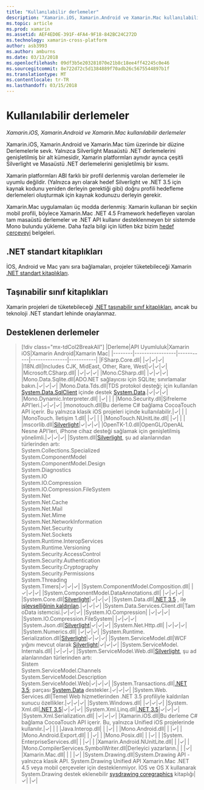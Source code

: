 ```yaml
---
title: "Kullanılabilir derlemeler"
description: "Xamarin.iOS, Xamarin.Android ve Xamarin.Mac kullanılabilir derlemeler"
ms.topic: article
ms.prod: xamarin
ms.assetid: AEF4ED0E-391F-4FA4-9F18-842BC24C272D
ms.technology: xamarin-cross-platform
author: asb3993
ms.author: amburns
ms.date: 03/13/2018
ms.openlocfilehash: 09df3b5e203281070e21b8c18ee4ff42245c0e46
ms.sourcegitcommit: 8e722d72c5d1384889f70adb26c5675544897b1f
ms.translationtype: MT
ms.contentlocale: tr-TR
ms.lasthandoff: 03/15/2018
---
```

# <a name="available-assemblies"></a>Kullanılabilir derlemeler

_Xamarin.iOS, Xamarin.Android ve Xamarin.Mac kullanılabilir derlemeler_

Xamarin.iOS, Xamarin.Android ve Xamarin.Mac tüm üzerinde bir düzine Derlemelerle sevk. Yalnızca Silverlight Masaüstü .NET derlemelerini genişletilmiş bir alt kümesidir, Xamarin platformları aynıdır ayrıca çeşitli Silverlight ve Masaüstü .NET derlemelerini genişletilmiş bir kısmı.

Xamarin platformları ABI farklı bir profil derlenmiş varolan derlemeler ile uyumlu değildir. (Yalnızca ayrı olarak hedef Silverlight ve .NET 3.5 için kaynak kodunu yeniden derleyin gerektiği gibi) doğru profili hedefleme derlemeleri oluşturmak için kaynak kodunuzu derleyin gerekir.

Xamarin.Mac uygulamaları üç modda derlenmiş: Xamarin kullanan bir seçkin mobil profili, böylece Xamarin.Mac .NET 4.5 Framework hedefleyen varolan tam masaüstü derlemeler ve .NET API kullanır desteklenmeyen bir sistemde Mono bulundu yükleme. Daha fazla bilgi için lütfen bkz bizim [hedef çerçeveyi](~/mac/platform/target-framework.md) belgeleri.


## <a name="net-standard-libraries"></a>.NET standart kitaplıkları

İOS, Android ve Mac yanı sıra bağlamaları, projeler tüketebileceği Xamarin [.NET standart kitaplıkları](~/cross-platform/app-fundamentals/net-standard.md).

## <a name="portable-class-libraries"></a>Taşınabilir sınıf kitaplıkları
 
Xamarin projeleri de tüketebileceği [.NET taşınabilir sınıf kitaplıkları](~/cross-platform/app-fundamentals/pcl.md), ancak bu teknoloji .NET standart lehinde onaylanmaz.

## <a name="supported-assemblies"></a>Desteklenen derlemeler

> [!div class="mx-tdCol2BreakAll"]
> |Derleme|API Uyumluluk|Xamarin iOS|Xamarin Android|Xamarin Mac|
> |--------|-----------------|-----------|---------------|-----------|
> |FSharp.Core.dll| |✓|✓|✓|
> |l18N.dll|Includes CJK, MidEast, Other, Rare, West|✓|✓|✓|
> |Microsoft.CSharp.dll| |✓|✓|✓|
> |Mono.CSharp.dll| |✓|✓|✓|
> |Mono.Data.Sqlite.dll|ADO.NET sağlayıcısı için SQLite; sınırlamalar bakın.|✓|✓|✓|
> |Mono.Data.Tds.dll|TDS protokol desteği; için kullanılan [System.Data.SqlClient](https://developer.xamarin.com/api/namespace/System.Data.SqlClient/) içinde destek [System.Data](https://developer.xamarin.com/api/namespace/System.Data/).|✓|✓|✓|
> |Mono.Dynamic.&#8203;Interpreter.dll| |✓| | |
> |Mono.Security.dll|Şifreleme API'leri.|✓|✓|✓|
> |monotouch.dll|Bu derleme C# bağlama CocoaTouch API içerir. Bu yalnızca klasik iOS projeleri içinde kullanılabilir.|✓| | |
> |MonoTouch. &#8203;İletişim 1.dll| |✓| | |
> |MonoTouch.&#8203;NUnitLite.dll| |✓| | |
> |mscorlib.dll|[Silverlight](https://msdn.microsoft.com/en-us/library/cc838194(VS.95).aspx)|✓|✓|✓|
> |OpenTK-1.0.dll|OpenGL/OpenAL Nesne API'leri, iPhone cihaz desteği sağlamak için genişletilmiş yönelimli.|✓|✓|✓|
> |System.dll|[Silverlight](https://msdn.microsoft.com/en-us/library/cc838194(VS.95).aspx), şu ad alanlarından türlerinden artı:<br />System.Collections.Specialized<br />System.&#8203;ComponentModel<br />System.ComponentModel.Design<br />System.Diagnostics<br />System.IO<br />System.IO.Compression<br />System.IO.Compression.FileSystem<br />System.Net<br />System.Net.Cache<br />System.Net.Mail<br />System.Net.Mime<br />System.Net.&#8203;NetworkInformation<br />System.Net.Security<br />System.Net.Sockets<br />System.Runtime.&#8203;InteropServices<br />System.Runtime.Versioning<br />System.Security.&#8203;AccessControl<br />System.Security.Authentication<br />System.Security.&#8203;Cryptography<br />System.Security.Permissions<br />System.Threading<br />System.Timers|✓|✓|✓|
> |System.&#8203;ComponentModel.&#8203;Composition.dll| |✓|✓|✓|
> |System.&#8203;ComponentModel.&#8203;DataAnnotations.dll| |✓|✓|✓|
> |System.Core.dll|[Silverlight](https://msdn.microsoft.com/en-us/library/cc838194(VS.95).aspx)|✓|✓|✓|
> |System.Data.dll|[.NET 3.5](http://msdn.microsoft.com/en-us/library/ms229335.aspx) , ile [işlevselliğinin kaldırılan](~/ios/data-cloud/system.data.md).|✓|✓|✓|
> |System.Data.&#8203;Services.&#8203;Client.dll|Tam oData istemcisi.|✓|✓|✓|
> |System.IO.&#8203;Compression| |✓|✓|✓|
> |System.IO.&#8203;Compression.&#8203;FileSystem| |✓|✓|✓|
> |System.Json.dll|[Silverlight](http://msdn.microsoft.com/en-us/library/cc838194(VS.95).aspx)|✓|✓|✓|
> |System.Net.&#8203;Http.dll| |✓|✓|✓|
> |System.&#8203;Numerics.dll| |✓|✓|✓|
> |System.Runtime.&#8203;Serialization.dll|[Silverlight](http://msdn.microsoft.com/en-us/library/cc838194(VS.95).aspx)|✓|✓|✓|
> |System.&#8203;ServiceModel.dll|WCF yığını mevcut olarak [Silverlight](http://msdn.microsoft.com/en-us/library/cc838194(VS.95).aspx)|✓|✓|✓|
> |System.&#8203;ServiceModel.&#8203;Internals.dll| |✓|✓|✓|
> |System.&#8203;ServiceModel.&#8203;Web.dll|[Silverlight](http://msdn.microsoft.com/en-us/library/cc838194(VS.95).aspx), şu ad alanlarından türlerinden artı: <br />Sistem<br />System.ServiceModel.Channels<br />System.ServiceModel.Description<br />System.ServiceModel.Web|✓|✓|✓|
> |System.&#8203;Transactions.dll|[.NET 3.5](http://msdn.microsoft.com/en-us/library/ms229335.aspx); parçası [System.Data](~/ios/data-cloud/system.data.md) destekler.|✓|✓|✓|
> |System.Web.&#8203;Services.dll|Temel Web hizmetlerinden .NET 3.5 profiliyle kaldırılan sunucu özellikler.|✓|✓|✓|
> |System.&#8203;Windows.dll| |✓|✓|✓|
> |System.&#8203;Xml.dll|[.NET 3.5](http://msdn.microsoft.com/en-us/library/ms229335.aspx)|✓|✓|✓|
> |System.Xml.&#8203;Linq.dll|[.NET 3.5](http://msdn.microsoft.com/en-us/library/ms229335.aspx)|✓|✓|✓|
> |System.Xml.Serialization.dll| |✓|✓|✓|
> |Xamarin.iOS.dll|Bu derleme C# bağlama CocoaTouch API içerir. Bu, yalnızca Unified iOS projelerinde kullanılır.|✓| | |
> |Java.Interop.dll| | |✓| |
> |Mono.Android.dll| | |✓| |
> |Mono.Android.&#8203;Export.dll| | |✓| |
> |Mono.Posix.dll| | |✓| |
> |System.&#8203;EnterpriseServices.dll| | |✓| |
> |Xamarin.Android.&#8203;NUnitLite.dll| | |✓| |
> |Mono.CompilerServices.&#8203;SymbolWriter.dll|Derleyici yazarların.| | |✓|
> |Xamarin.Mac.dll| | | |✓|
> |System.&#8203;Drawing.dll|System.Drawing API - yalnızca klasik API. System.Drawing Unified API Xamarin.Mac .NET 4.5 veya mobil çerçeveler için desteklenmiyor. İOS ve OS X kullanarak System.Drawing destek eklenebilir [sysdrawing coregraphics](https://github.com/mono/sysdrawing-coregraphics) kitaplığı|✓| |✓|
